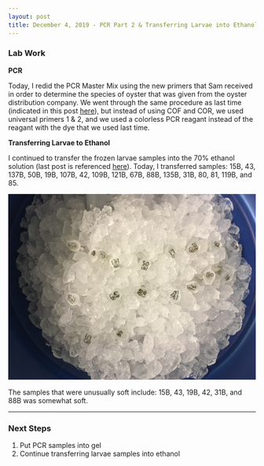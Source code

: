 ```yaml
---
layout: post
title: December 4, 2019 - PCR Part 2 & Transferring Larvae into Ethanol Part 3
---
```


### Lab Work

__PCR__

Today, I redid the PCR Master Mix using the new primers that Sam received in order to determine the species of oyster that was given from the oyster distribution company. We went through the same procedure as last time (indicated in this post [here](https://h-ra.github.io/19-6-oysterspeciesdeterminationpcr/)), but instead of using COF and COR, we used universal primers 1 & 2, and we used a colorless PCR reagant instead of the reagant with the dye that we used last time. 

__Transferring Larvae to Ethanol__

I continued to transfer the frozen larvae samples into the 70% ethanol solution (last post is referenced [here](https://h-ra.github.io/10-TransferLarvaeToEthanolPart2/)). Today, I transferred samples: 15B, 43, 137B, 50B, 19B, 107B, 42, 109B, 121B, 67B, 88B, 135B, 31B, 80, 81, 119B, and 85. 

![completed_tubes_20191204](https://github.com/H-Ra/h-ra.github.io/blob/master/images/completed_tubes_20191204.JPG?raw=true)

The samples that were unusually soft include: 15B, 43, 19B, 42, 31B, and 88B was somewhat soft. 

---

### Next Steps

1. Put PCR samples into gel 
2. Continue transferring larvae samples into ethanol 


